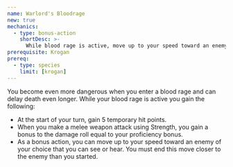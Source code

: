 ```yaml
---
name: Warlord's Bloodrage
new: true
mechanics:
  - type: bonus-action
    shortDesc: >-
      While blood rage is active, move up to your speed toward an enemy.
prerequisite: Krogan
prereq:
  - type: species
    limit: [krogan]
---
```

You become even more dangerous when you enter a blood rage and can delay death even longer. While your blood rage is
active you gain the following:

- At the start of your turn, gain 5 temporary hit points.
- When you make a melee weapon attack using Strength, you gain a bonus to the damage roll equal to your proficiency bonus.
- As a bonus action, you can move up to your speed toward an enemy of your choice that you can see or hear. You
must end this move closer to the enemy than you started.

